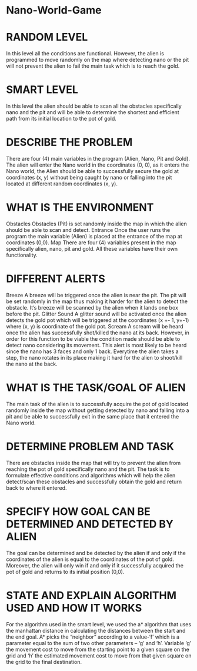 # Nano-World-Game

# RANDOM LEVEL
In this level all the conditions are functional. However, the alien is programmed to move randomly on the map where detecting nano or the pit will not prevent the alien to fail the main task which is to reach the gold.
# SMART LEVEL
In this level the alien should be able to scan all the obstacles specifically nano and the pit and will be able to determine the shortest and efficient path from its initial location to the pot of gold.


# DESCRIBE THE PROBLEM
There are four (4) main variables in the program (Alien, Nano, Pit and Gold). The alien will enter the Nano world in the coordinates (0, 0), as it enters the Nano world, the Alien should be able to successfully secure the gold at coordinates (x, y) without being caught by nano or falling into the pit located at different random coordinates (x, y).
 
# WHAT IS THE ENVIRONMENT
Obstacles
Obstacles (Pit) is set randomly inside the map in which the alien should be able to scan and detect.
Entrance
Once the user runs the program the main variable (Alien) is placed at the entrance of the map at coordinates (0,0).
Map
There are four (4) variables present in the map specifically alien, nano, pit and gold. All these variables have their own functionality.
# DIFFERENT ALERTS 
Breeze
A breeze will be triggered once the alien is near the pit. The pit will be set randomly in the map thus making it harder for the alien to detect the obstacle. It’s breeze will be scanned by the alien when it lands one box before the pit.
Glitter Sound
A glitter sound will be activated once the alien detects the gold pot which will be triggered at the coordinates (x +- 1, y+-1) where (x, y) is coordinate of the gold pot.
 Scream
 A scream will be heard once the alien has successfully shot/killed the nano at its back. However, in order for this function to be viable the condition made should be able to detect nano considering its movement. This alert is most likely to be heard since the nano has 3 faces and only 1 back. Everytime the alien takes a step, the nano rotates in its place making it hard for the alien to shoot/kill the nano at the back.


# WHAT IS THE TASK/GOAL OF ALIEN
The main task of the alien is to successfully acquire the pot of gold located randomly inside the map without getting detected by nano and falling into a pit and be able to successfully exit in the same place that it entered the Nano world.
# DETERMINE PROBLEM AND TASK
There are obstacles inside the map that will try to prevent the alien from reaching the pot of gold specifically nano and the pit.
The task is to formulate effective conditions and algorithms which will help the alien detect/scan these obstacles and successfully obtain the gold and return back to where it entered.


# SPECIFY HOW GOAL CAN BE DETERMINED AND DETECTED BY ALIEN
The goal can be determined and be detected by the alien if and only if the coordinates of the alien is equal to the coordinates of the pot of gold. Moreover, the alien will only win if and only if it successfully acquired the pot of gold and returns to its initial position (0,0). 
# STATE AND EXPLAIN ALGORITHM USED AND HOW IT WORKS
For the algorithm used in the smart level, we used the a* algorithm that uses the manhattan distance in calculating the distances between the start and the end goal. A* picks the “neighbor” according to a value-‘f’ which is a parameter equal to the sum of two other parameters – ‘g’ and ‘h’. Variable ‘g’ the movement cost to move from the starting point to a given square on the grid and ‘h’ the estimated movement cost to move from that given square on the grid to the final destination.
